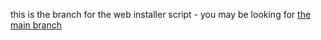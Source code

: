 this is the branch for the web installer script - you may be looking for [the main branch](https://github.com/master-hax/pixel-backup-gang/)
